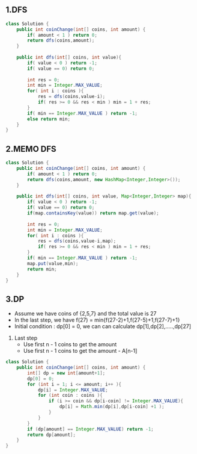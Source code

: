 ## 1.DFS
```java
class Solution {
    public int coinChange(int[] coins, int amount) {
        if( amount < 1 ) return 0;
        return dfs(coins,amount);
    }
    
    public int dfs(int[] coins, int value){
        if( value < 0 ) return -1;
        if( value == 0) return 0;
        
        int res = 0;
        int min = Integer.MAX_VALUE;
        for( int i : coins ){
            res = dfs(coins,value-i);
            if( res >= 0 && res < min ) min = 1 + res;
        }
        if( min == Integer.MAX_VALUE ) return -1;
        else return min;
    }
}
```

## 2.MEMO DFS
```java
class Solution {
    public int coinChange(int[] coins, int amount) {
        if( amount < 1 ) return 0;
        return dfs(coins,amount, new HashMap<Integer,Integer>());
    }
    
    public int dfs(int[] coins, int value, Map<Integer,Integer> map){
        if( value < 0 ) return -1;
        if( value == 0) return 0;
        if(map.containsKey(value)) return map.get(value);
        
        int res = 0;
        int min = Integer.MAX_VALUE;
        for( int i : coins ){
            res = dfs(coins,value-i,map);
            if( res >= 0 && res < min ) min = 1 + res;
        }
        if( min == Integer.MAX_VALUE ) return -1;
        map.put(value,min);
        return min;
    }
}
```
## 3.DP

* Assume we have coins of {2,5,7} and the total value is 27
* In the last step, we have f(27) = min{f(27-2)+1,f(27-5)+1,f(27-7)+1}
* Initial condition : dp[0] = 0, we can can calculate dp[1],dp[2],.....,dp[27]


1. Last step
	* Use first n - 1 coins to get the amount
	* Use first n - 1 coins to get the amount - A[n-1]



```java
class Solution {
    public int coinChange(int[] coins, int amount) {
        int[] dp = new int[amount+1];
        dp[0] = 0;
        for (int i = 1; i <= amount; i++ ){
            dp[i] = Integer.MAX_VALUE;
            for (int coin : coins ){
                if (i >= coin && dp[i-coin] != Integer.MAX_VALUE){
                    dp[i] = Math.min(dp[i],dp[i-coin] +1 );
                }
            }
        }
        if (dp[amount] == Integer.MAX_VALUE) return -1;
        return dp[amount];
    }
}
```


